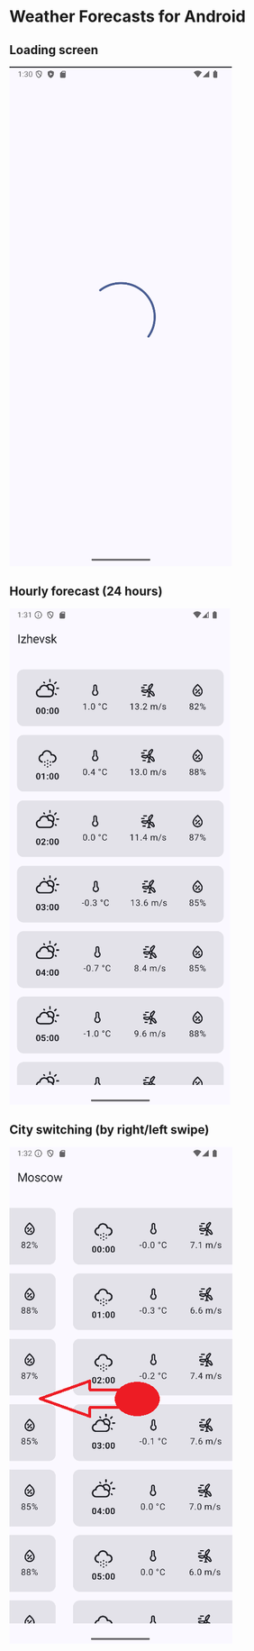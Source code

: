 # Weather Forecasts for Android

## Loading screen

![Loading screen](./docs/img/loading-screen.png)

## Hourly forecast (24 hours)

![Hourly forecast](./docs/img/hourly-forecast.png)

## City switching (by right/left swipe)

![City switching](./docs/img/city-switching.png)
